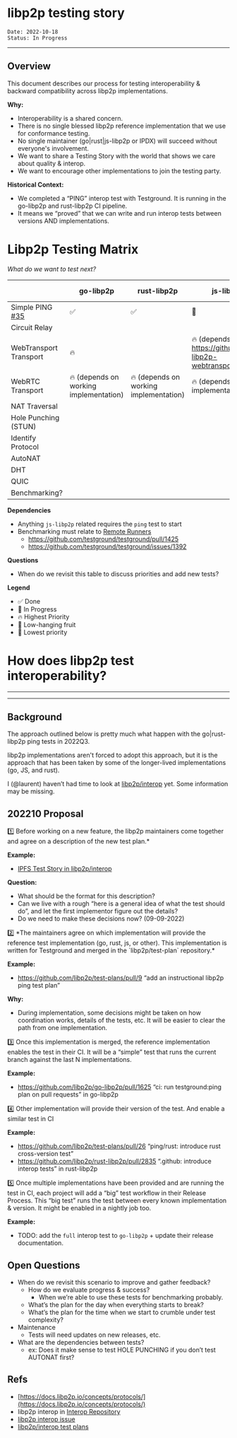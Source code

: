 # libp2p testing story

```
Date: 2022-10-18
Status: In Progress
```

---

## Overview

This document describes our process for testing interoperability & backward compatibility across libp2p implementations.

**Why:**

- Interoperability is a shared concern.
- There is no single blessed libp2p reference implementation that we use for conformance testing.
- No single maintainer (go|rust|js-libp2p or IPDX) will succeed without everyone's involvement.
- We want to share a Testing Story with the world that shows we care about quality & interop.
- We want to encourage other implementations to join the testing party.

**Historical Context:**

- We completed a “PING” interop test with Testground. It is running in the go-libp2p and rust-libp2p CI pipeline.
- It means we “proved” that we can write and run interop tests between versions AND implementations.

# Libp2p Testing Matrix

*What do we want to test next?*

|                                   | go-libp2p | rust-libp2p | js-libp2p (node) | js-libp2p (browser) | jvm-libp2p | nim-libp2p |
| ---                               | ---       | ---         | ---              | ---                 | ---        | ---        |
| Simple PING [#35][issue-35]       | ✅        | ✅          | 🍎               | 🔥                  |            |            |
| Circuit Relay                     |           |             |                  |                     |            |            |
| WebTransport Transport            | 🔥        |           | 🔥 (depends on https://github.com/libp2p/js-libp2p-webtransport/issues/1)               | 🔥 (depends on https://github.com/libp2p/js-libp2p-webtransport/issues/1)                  |          |          |
| WebRTC Transport                  | 🔥 (depends on working implementation)        | 🔥 (depends on working implementation)          | 🔥 (depends on working implementation)               | 🔥 (depends on working implementation)                  |          |          |
| NAT Traversal                     |           |             |                  |                     |            |            |
| Hole Punching (STUN)              |           |             |                  |                     |            |            |
| Identify Protocol                 |           |             |                  |                     |            |            |
| AutoNAT                           |           |             |                  |                     |            |            |
| DHT                               |           |             |                  |                     |            |            |
| QUIC                              |           |             |                  |                     |            |            |
| Benchmarking?                     |           |             |                  |                     |            |            |

**Dependencies**

- Anything `js-libp2p` related requires the `ping` test to start
- Benchmarking must relate to [Remote Runners][remote-runners]
  - https://github.com/testground/testground/pull/1425
  - https://github.com/testground/testground/issues/1392

**Questions**

- When do we revisit this table to discuss priorities and add new tests?

**Legend**

- ✅ Done
- 🚚 In Progress
- 🔥 Highest Priority
- 🍎 Low-hanging fruit
- 🧊 Lowest priority

# How does libp2p test interoperability?

---

---


## Background
The approach outlined below is pretty much what happen with the go|rust-libp2p ping tests in 2022Q3.

libp2p implementations aren't forced to adopt this approach, but it is the approach that has been taken by some of the longer-lived implementations (go, JS, and rust).  

I (@laurent) haven’t had time to look at [libp2p/interop](https://github.com/libp2p/interop/actions/runs/3021456724) yet. Some information may be missing.

## 202210 Proposal
<aside>
1️⃣ Before working on a new feature, the libp2p maintainers come together and agree on a description of the new test plan.*

</aside>

**Example:**

- [IPFS Test Story in libp2p/interop](https://github.com/libp2p/interop/blob/master/pdd/PDD-THE-IPFS-BUNDLE.md)

**Question:**

- What should be the format for this description?
- Can we live with a rough “here is a general idea of what the test should do”, and let the first implementor figure out the details?
- Do we need to make these decisions now? (09-09-2022)

<aside>
2️⃣ *The maintainers agree on which implementation will provide the reference test implementation (go, rust, js, or other). This implementation is written for Testground and merged in the `libp2p/test-plan` repository.*

</aside>

**Example:**

- https://github.com/libp2p/test-plans/pull/9 “add an instructional libp2p ping test plan”

**Why:**

- During implementation, some decisions might be taken on how coordination works, details of the tests, etc. It will be easier to clear the path from one implementation.

<aside>
3️⃣ Once this implementation is merged, the reference implementation enables the test in their CI. It will be a “simple” test that runs the current branch against the last N implementations.

</aside>

**Example:**

- https://github.com/libp2p/go-libp2p/pull/1625 “ci: run testground:ping plan on pull requests” in go-libp2p

<aside>
4️⃣ Other implementation will provide their version of the test. And enable a similar test in CI

</aside>

**Example:**

- https://github.com/libp2p/test-plans/pull/26 “ping/rust: introduce rust cross-version test”
- https://github.com/libp2p/rust-libp2p/pull/2835 “.github: introduce interop tests” in rust-libp2p

<aside>
5️⃣ Once multiple implementations have been provided and are running the test in CI, each project will add a “big” test workflow in their Release Process.
This “big test” runs the test between every known implementation & version.
It might be enabled in a nightly job too.

</aside>

**Example:**

- TODO: add the `full` interop test to `go-libp2p` + update their release documentation.

## Open Questions

- When do we revisit this scenario to improve and gather feedback?
    - How do we evaluate progress & success?
        - When we’re able to use these tests for benchmarking probably.
    - What’s the plan for the day when everything starts to break?
    - What’s the plan for the time when we start to crumble under test complexity?
- Maintenance
    - Tests will need updates on new releases, etc.
- What are the dependencies between tests?
    - ex: Does it make sense to test HOLE PUNCHING if you don’t test AUTONAT first?

## Refs

- [https://docs.libp2p.io/concepts/protocols/](https://docs.libp2p.io/concepts/protocols/)
- libp2p interop in [Interop Repository](https://github.com/libp2p/interop)
- [libp2p interop issue](https://github.com/libp2p/interop/issues/70)
- [libp2p/interop test plans](https://github.com/libp2p/interop/blob/master/pdd/PDD-THE-IPFS-BUNDLE.md)


[issue-35]: https://github.com/libp2p/test-plans/issues/35
[remote-runners]: https://pl-strflt.notion.site/Remote-Runners-c4ad4886c4294fb6a6f8afd9c0c5b73c